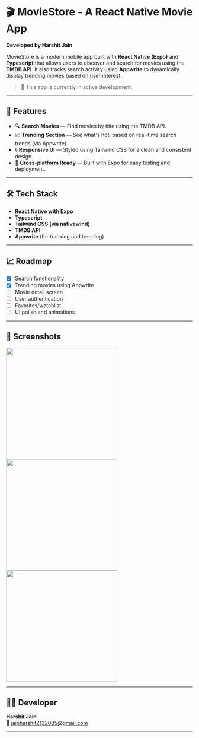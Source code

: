 # 🎬 MovieStore - A React Native Movie App

**Developed by Harshit Jain**

MovieStore is a modern mobile app built with **React Native (Expo)** and **Typescript** that allows users to discover and search for movies using the **TMDB API**. It also tracks search activity using **Appwrite** to dynamically display trending movies based on user interest.

> 🚧 This app is currently in active development.

---

## 🚀 Features

- 🔍 **Search Movies** — Find movies by title using the TMDB API.
- 📈 **Trending Section** — See what's hot, based on real-time search trends (via Appwrite).
- 🌀 **Responsive UI** — Styled using Tailwind CSS for a clean and consistent design.
- 📱 **Cross-platform Ready** — Built with Expo for easy testing and deployment.

---

## 🛠️ Tech Stack

- **React Native with Expo**
- **Typescript**
- **Tailwind CSS (via nativewind)**
- **TMDB API**
- **Appwrite** (for tracking and trending)

---

## 📈 Roadmap

- [x] Search functionality
- [x] Trending movies using Appwrite
- [ ] Movie detail screen
- [ ] User authentication
- [ ] Favorites/watchlist
- [ ] UI polish and animations

---

## 📸 Screenshots
<img src="https://github.com/user-attachments/assets/c000b5d3-8fde-42fc-b398-969bdb3c17b9" width="300" />
<img src="https://github.com/user-attachments/assets/8fcf8b59-c48e-4093-a67d-c02af9d268a5" width="300" />
<img src="https://github.com/user-attachments/assets/d7e4075a-a363-4772-bc04-fd73f4d46695" width="300" />


---

## 👨‍💻 Developer

**Harshit Jain**  
📧 jainharshit2132005@gmail.com 

---

